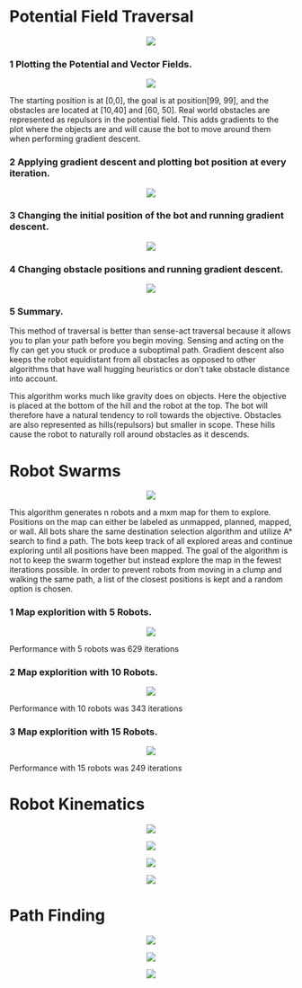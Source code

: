 # Potential Field Traversal
<p align="center">
  <img src="images/3dContour.png" />
</p>

### 1 Plotting the Potential and Vector Fields.
<p align="center">
  <img src="images/descentQuivers.png" />
</p>
The starting position is at [0,0], the goal is at position[99, 99], and the obstacles are located at [10,40] and [60, 50].
Real world obstacles are represented as repulsors in the potential field. This adds gradients to the plot where the objects are and will cause the bot to move around them when performing gradient descent. 

### 2 Applying gradient descent and plotting bot position at every iteration.
<p align="center">
  <img src="images/descent1.png" />
</p>

### 3 Changing the initial position of the bot and running gradient descent.
<p align="center">
  <img src="images/descent2.png" />
</p>

### 4 Changing obstacle positions and running gradient descent.
<p align="center">
  <img src="images/descent3.png" />
</p>

### 5 Summary.
This method of traversal is better than sense-act traversal because it allows you to plan your path before you begin moving. Sensing and acting on the fly can get you stuck or produce a suboptimal path. Gradient descent also keeps the robot equidistant from all obstacles as opposed to other algorithms that have wall hugging heuristics or don't take obstacle distance into account.

This algorithm works much like gravity does on objects. Here the objective is placed at the bottom of the hill and the robot at the top. The bot will therefore have a natural tendency to roll towards the objective. Obstacles are also represented as hills(repulsors) but smaller in scope. These hills cause the robot to naturally roll around obstacles as it descends.

# Robot Swarms
<p align="center">
  <img src="images/swarm.png" />
</p>
This algorithm generates n robots and a mxm map for them to explore. Positions on the map can either be labeled as unmapped, planned, mapped, or wall. All bots share the same destination selection algorithm and utilize A* search to find a path. The bots keep track of all explored areas and continue exploring until all positions have been mapped. The goal of the algorithm is not to keep the swarm together but instead explore the map in the fewest iterations possible. In order to prevent robots from moving in a clump and walking the same path, a list of the closest positions is kept and a random option is chosen.

### 1 Map explorition with 5 Robots.
<p align="center">
  <img src="images/swarm5.png" />
</p>
Performance with 5 robots was 629 iterations

### 2 Map explorition with 10 Robots.
<p align="center">
  <img src="images/swarm10.png" />
</p>Performance with 10 robots was 343 iterations

### 3 Map explorition with 15 Robots.
<p align="center">
  <img src="images/swarm15.png" />
</p>
Performance with 15 robots was 249 iterations

# Robot Kinematics
<p align="center">
  <img src="images/forward1.png" />
</p>
<p align="center">
  <img src="images/forward2.png" />
</p>
<p align="center">
  <img src="images/inverse1.png" />
</p>
<p align="center">
  <img src="images/inverse2.png" />
</p>

# Path Finding
<p align="center">
  <img src="images/maze.png" />
</p>
<p align="center">
  <img src="images/path.png" />
</p>
<p align="center">
  <img src="images/path.png" />
</p>
